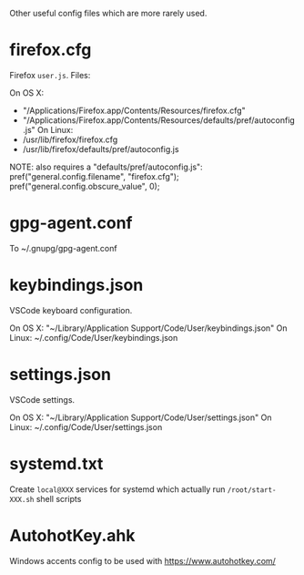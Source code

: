 Other useful config files which are more rarely used.

# firefox.cfg

Firefox `user.js`. Files:

On OS X:
- "/Applications/Firefox.app/Contents/Resources/firefox.cfg"
- "/Applications/Firefox.app/Contents/Resources/defaults/pref/autoconfig.js"
On Linux:
- /usr/lib/firefox/firefox.cfg
- /usr/lib/firefox/defaults/pref/autoconfig.js

NOTE: also requires a "defaults/pref/autoconfig.js":
	pref("general.config.filename", "firefox.cfg");
	pref("general.config.obscure_value", 0);

# gpg-agent.conf

To ~/.gnupg/gpg-agent.conf

# keybindings.json

VSCode keyboard configuration.

On OS X:
	"~/Library/Application Support/Code/User/keybindings.json"
On Linux:
	~/.config/Code/User/keybindings.json

# settings.json

VSCode settings.

On OS X:
	"~/Library/Application Support/Code/User/settings.json"
On Linux:
	~/.config/Code/User/settings.json

# systemd.txt

Create `local@XXX` services for systemd which actually run `/root/start-XXX.sh` shell scripts

# AutohotKey.ahk

Windows accents config to be used with https://www.autohotkey.com/
